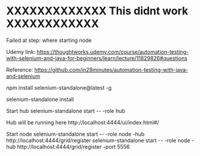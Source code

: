 # XXXXXXXXXXXXX This didnt work XXXXXXXXXXXX

Failed at step: where starting node

Udemy link: https://thoughtworks.udemy.com/course/automation-testing-with-selenium-and-java-for-beginners/learn/lecture/11829826#questions

Reference:
https://github.com/in28minutes/automation-testing-with-java-and-selenium

npm install selenium-standalone@latest -g

selenium-standalone install

Start hub 
selenium-standalone start -- -role hub

Hub will be running here
http://localhost:4444/ui/index.html#/

Start node
selenium-standalone start -- -role node -hub http://localhost:4444/grid/register
selenium-standalone start -- -role node -hub http://localhost:4444/grid/register -port 5556